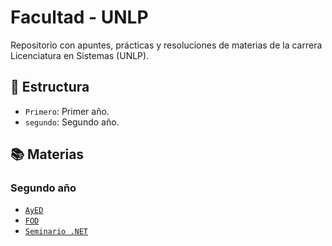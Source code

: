 # Facultad - UNLP

Repositorio con apuntes, prácticas y resoluciones de materias de la carrera Licenciatura en Sistemas (UNLP).

## 📁 Estructura

- `Primero`: Primer año.
- `segundo`: Segundo año.

## 📚 Materias

### Segundo año

- [`AyED`](./segundo/AyED)
- [`FOD`](./segundo/FOD)
- [`Seminario .NET`](./segundo/Seminario%20.net)
